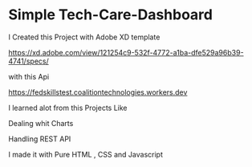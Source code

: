 # Simple Tech-Care-Dashboard


I Created this Project with Adobe XD template

https://xd.adobe.com/view/121254c9-532f-4772-a1ba-dfe529a96b39-4741/specs/

with this Api

https://fedskillstest.coalitiontechnologies.workers.dev

I learned alot from this Projects Like

Dealing whit Charts

Handling REST API

I made it with Pure HTML , CSS and Javascript
